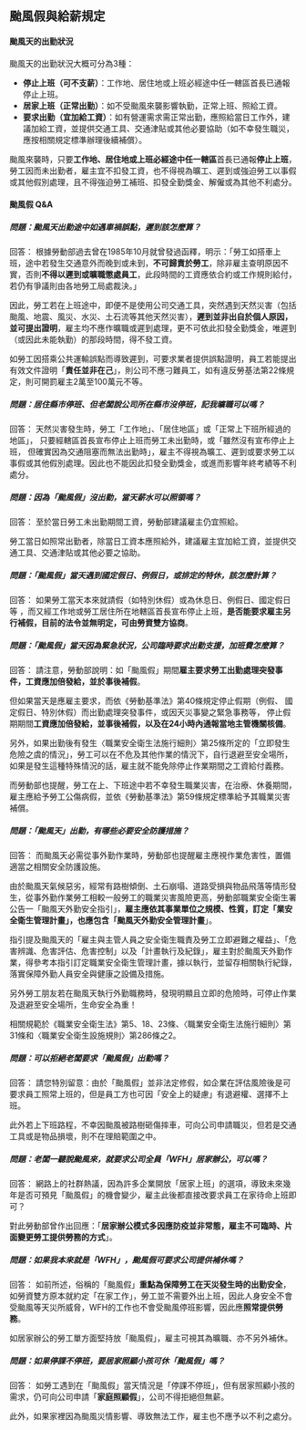 ## 颱風假與給薪規定

#### 颱風天的出勤狀況

颱風天的出勤狀況大概可分為3種：

- **停止上班（可不支薪）**：工作地、居住地或上班必經途中任一轄區首長已通報停止上班。
- **居家上班（正常出勤）**：如不受颱風來襲影響執勤，正常上班、照給工資。
- **要求出勤（宜加給工資）**：如有營運需求需正常出勤，應照給當日工作外，建議加給工資，並提供交通工具、交通津貼或其他必要協助（如不幸發生職災，應按相關規定標準辦理後續補償）。

颱風來襲時，只要**工作地、居住地或上班必經途中任一轄區**首長已通報**停止上班**，勞工因而未出勤者，雇主宜不扣發工資，也不得視為曠工、遲到或強迫勞工以事假或其他假別處理，且不得強迫勞工補班、扣發全勤獎金、解僱或為其他不利處分。

#### 颱風假 Q&A

##### 問題：颱風天出勤途中如遇車禍誤點，遲到該怎麼算？

回答：
根據勞動部過去曾在1985年10月就曾發過函釋，明示：「勞工如搭車上班，途中若發生交通意外而晚到或未到，**不可歸責於勞工**，除非雇主查明原因不實，否則**不得以遲到或曠職懲處員工**，此段時間的工資應依合約或工作規則給付，若仍有爭議則由各地勞工局處裁決。」

因此，勞工若在上班途中，即便不是使用公司交通工具，突然遇到天然災害（包括颱風、地震、風災、水災、土石流等其他天然災害），**遲到並非出自於個人原因，並可提出證明**，雇主均不應作曠職或遲到處理，更不可依此扣發全勤獎金，唯遲到（或因此未能執勤）的那段時間，得不發工資。

如勞工因搭乘公共運輸誤點而導致遲到，可要求業者提供誤點證明，員工若能提出有效文件證明「**責任並非在己**」，則公司不應刁難員工，如有違反勞基法第22條規定，則可開罰雇主2萬至100萬元不等。

##### 問題：居住縣市停班、但老闆說公司所在縣市沒停班，記我曠職可以嗎？

回答：
天然災害發生時，勞工「工作地」、「居住地區」或「正常上下班所經過的地區」， 只要經轄區首長宣布停止上班而勞工未出勤時，或「雖然沒有宣布停止上班， 但確實因為交通阻塞而無法出勤時」，雇主不得視為曠工、遲到或要求勞工以事假或其他假別處理。因此也不能因此扣發全勤獎金，或進而影響年終考績等不利處分。

##### 問題：因為「颱風假」沒出勤，當天薪水可以照領嗎？

回答：
至於當日勞工未出勤期間工資，勞動部建議雇主仍宜照給。

勞工當日如照常出勤者，除當日工資本應照給外，建議雇主宜加給工資，並提供交通工具、交通津貼或其他必要之協助。

##### 問題：「颱風假」當天遇到國定假日、例假日，或排定的特休，該怎麼計算？

回答：
如果勞工當天本來就請假（如特別休假）或為休息日、例假日、國定假日等 ，而又經工作地或勞工居住所在地轄區首長宣布停止上班，**是否能要求雇主另行補假，目前的法令並無明定，可由勞資雙方協商**。

##### 問題：「颱風假」當天因為緊急狀況，公司臨時要求出勤支援，加班費怎麼算？

回答：
請注意，勞動部說明：如「颱風假」期間**雇主要求勞工出勤處理突發事件，工資應加倍發給，並於事後補假**。

但如果當天是應雇主要求，而依《勞動基準法》第40條規定停止假期（例假、 國定假日、特別休假）而出勤處理突發事件，或因天災事變之緊急事務等， 停止假期期間**工資應加倍發給，並事後補假，以及在24小時內通報當地主管機關核備**。

另外，如果出勤後有發生〈職業安全衛生法施行細則〉第25條所定的「立即發生危險之虞的情況」，勞工可以在不危及其他作業的情況下，自行退避至安全場所，如果是發生這種特殊情況的話，雇主就不能免除停止作業期間之工資給付義務。

而勞動部也提醒，勞工在上、下班途中若不幸發生職業災害，在治療、休養期間，雇主應給予勞工公傷病假，並依《勞動基準法》第59條規定標準給予其職業災害補償。

##### 問題：「颱風天」出勤，有哪些必要安全防護措施？

回答：
而颱風天必需從事外勤作業時，勞動部也提醒雇主應視作業危害性，置備適當之相關安全防護設施。

由於颱風天氣候惡劣，經常有路樹傾倒、土石崩塌、道路受損與物品飛落等情形發生，從事外勤作業勞工相較一般勞工的職業災害風險更高，勞動部職業安全衛生署公告一「颱風天外勤安全指引」，**雇主應依其事業單位之規模、性質，訂定「業安全衛生管理計畫」，也應包含「颱風天外勤安全管理計畫**」。

指引提及颱風天的「雇主與主管人員之安全衛生職責及勞工立即避難之權益」、「危害辨識、危害評估、危害控制」以及「計畫執行及紀錄」，雇主對於颱風天外勤作業，得參考本指引訂定職業安全衛生管理計畫，據以執行，並留存相關執行紀錄，落實保障外勤人員安全與健康之設備及措施。

另外勞工朋友若在颱風天執行外勤職務時，發現明顯且立即的危險時，可停止作業及退避至安全場所，生命安全為重！

相關規範於《職業安全衛生法》第5、18、23條、〈職業安全衛生法施行細則〉第31條和〈職業安全衛生設施規則〉第286條之2。

##### 問題：可以拒絕老闆要求「颱風假」出勤嗎？

回答：
請您特別留意：由於「颱風假」並非法定修假，如企業在評估風險後是可要求員工照常上班的，但是員工方也可因「安全上的疑慮」有退避權、選擇不上班。

此外若上下班路程，不幸因颱風被路樹砸傷摔車，可向公司申請職災，但若是交通工具或是物品損壞，則不在理賠範圍之中。

##### 問題：老闆一聽說颱風來，就要求公司全員「WFH」居家辦公，可以嗎？

回答：
網路上的社群熱議，因為許多企業開放「居家上班」的選項，導致未來幾年是否可預見「颱風假」的機會變少，雇主此後都直接改要求員工在家待命上班即可？

對此勞動部曾作出回應：「**居家辦公模式多因應防疫並非常態，雇主不可臨時、片面變更勞工提供勞務的方式**」。

##### 問題：如果我本來就是「WFH」，颱風假可要求公司提供補休嗎？

回答：
如前所述，俗稱的「颱風假」**重點為保障勞工在天災發生時的出勤安全**，如勞資雙方原本就約定「在家工作」，勞工並不需要外出上班，因此人身安全不會受颱風等天災所威脅，WFH的工作也不會受颱風停班影響，因此應**照常提供勞務**。

如居家辦公的勞工單方面堅持放「颱風假」，雇主可視其為曠職、亦不另外補休。

##### 問題：如果停課不停班，要居家照顧小孩可休「颱風假」嗎？

回答：
如勞工遇到在「颱風假」當天情況是「停課不停班」，但有居家照顧小孩的需求，仍可向公司申請「**家庭照顧假**」，公司不得拒絕但無薪。

此外，如果家裡因為颱風災情影響、導致無法工作，雇主也不應予以不利之處分。